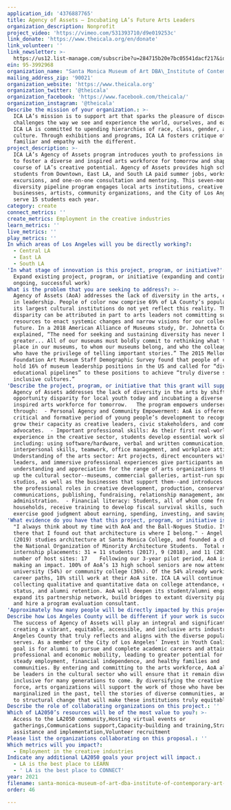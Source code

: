 ```yaml
---
application_id: '4376887765'
title: Agency of Assets – Incubating LA’s Future Arts Leaders
organization_description: Nonprofit
project_video: 'https://vimeo.com/531393710/d9e019253c'
link_donate: 'https://www.theicala.org/en/donate'
link_volunteer: ''
link_newsletter: >-
  https://us12.list-manage.com/subscribe?u=284715b20e7bc05541dacf217&id=0fee3e9d47
ein: 95-3992968
organization_name: "Santa Monica Museum of Art DBA\_Institute of Contemporary Art Los Angeles"
mailing_address_zip: '90021'
organization_website: 'https://www.theicala.org'
organization_twitter: '@theicala'
organization_facebook: 'https://www.facebook.com/theicala/'
organization_instagram: '@theicala'
Describe the mission of your organization.: >-
  ICA LA’s mission is to support art that sparks the pleasure of discovery and
  challenges the way we see and experience the world, ourselves, and each other.
  ICA LA is committed to upending hierarchies of race, class, gender, and
  culture. Through exhibitions and programs, ICA LA fosters critique of the
  familiar and empathy with the different.
project_description: >-
  ICA LA’s Agency of Assets program introduces youth to professions in the arts
  to foster a diverse and inspired arts workforce for tomorrow and shape the
  course of LA’s creative potential. Agency of Assets provides high school
  students from Downtown, East LA, and South LA paid summer jobs, workshops,
  excursions, and one-on-one consultation and mentoring. This seven-month
  diversity pipeline program engages local arts institutions, creative
  businesses, artists, community organizations, and the City of Los Angeles to
  serve 15 students each year.
category: create
connect_metrics: ''
create_metrics: Employment in the creative industries
learn_metrics: ''
live_metrics: ''
play_metrics: ''
In which areas of Los Angeles will you be directly working?:
  - Central LA
  - East LA
  - South LA
'In what stage of innovation is this project, program, or initiative?': >-
  Expand existing project, program, or initiative (expanding and continuing
  ongoing, successful work)
What is the problem that you are seeking to address?: >-
  Agency of Assets (AoA) addresses the lack of diversity in the arts, especially
  in leadership. People of color now comprise 69% of LA County’s population, but
  its largest cultural institutions do not yet reflect this reality. This
  disparity can be attributed in part to arts leaders not committing sufficient
  resources to enact systemic changes and narrow visions for our collective
  future. In a 2018 American Alliance of Museums study, Dr. Johnetta Cole
  explained, “The need for seeking and sustaining diversity has never been
  greater... All of our museums must boldly commit to rethinking what takes
  place in our museums, to whom our museums belong, and who the colleagues are
  who have the privilege of telling important stories.” The 2015 Mellon
  Foundation Art Museum Staff Demographic Survey found that people of color only
  hold 16% of museum leadership positions in the US and called for “diverse
  educational pipelines” to these positions to achieve “truly diverse staff and
  inclusive cultures.”
'Describe the project, program, or initiative that this grant will support to address the problem identified.': >-
  Agency of Assets addresses the lack of diversity in the arts by shifting the
  opportunity disparity for local youth today and incubating a diverse and
  inspired arts workforce for tomorrow.   The program empowers underserved youth
  through:  - Personal Agency and Community Empowerment: AoA is offered at a
  critical and formative period of young people’s development to recognize and
  grow their capacity as creative leaders, civic stakeholders, and community
  advocates.  - Important professional skills: As their first real-world
  experience in the creative sector, students develop essential work skills,
  including: using software/hardware, verbal and written communication,
  interpersonal skills, teamwork, office management, and workplace attire.  -
  Understanding of the arts sector: Art projects, direct encounters with arts
  leaders, and immersive professional experiences give participants an
  understanding and appreciation for the range of arts organizations that make
  up the cultural sector--museums, commercial galleries, artist-run spaces, and
  studios, as well as the businesses that support them--and introduces them to
  the professional roles in creative development, production, conservation,
  communications, publishing, fundraising, relationship management, and
  administration.  - Financial literacy: Students, all of whom come from LMI
  households, receive training to develop fiscal survival skills, such as how to
  exercise good judgment about earning, spending, investing, and saving.
'What evidence do you have that this project, program, or initiative is or will be successful, and how will you define and measure success?': >-
  "I always think about my time with AoA and the Ball-Nogues Studio. It was
  there that I found out that architecture is where I belong." - Angel Simental
  (2019) studies architecture at Santa Monica College, and founded a chapter of
  the National Organization of Minority Architecture Students.  Total number of
  internship placements: 31 = 11 students (2017), 9 (2018), and 11 (2019). Total
  number of host sites: 17    Following our 3-year pilot period, AoA is already
  making an impact. 100% of AoA’s 13 high school seniors are now attending
  university (54%) or community college (36%). Of the 54% already working on art
  career paths, 18% still work at their AoA site. ICA LA will continue
  collecting qualitative and quantitative data on college attendance, employment
  status, and alumni retention. AoA will deepen its student/alumni engagement,
  expand its partnership network, build bridges to extant diversity pipelines,
  and hire a program evaluation consultant. 
'Approximately how many people will be directly impacted by this project, program, or initiative?': '200'
Describe how Los Angeles County will be different if your work is successful.: >-
  The success of Agency of Assets will play an integral and significant role in
  creating a vibrant, equitable, accessible, and inclusive arts industry in Los
  Angeles County that truly reflects and aligns with the diverse populations it
  serves. As a member of the City of Los Angeles’ Invest in Youth Coalition, our
  goal is for alumni to pursue and complete academic careers and attain
  professional and economic mobility, leading to greater potential for gainful,
  steady employment, financial independence, and healthy families and
  communities. By entering and committing to the arts workforce, AoA alumni will
  be leaders in the cultural sector who will ensure that it remain diverse and
  inclusive for many generations to come. By diversifying the creative labor
  force, arts organizations will support the work of those who have been
  marginalized in the past, tell the stories of diverse communities, and commit
  to structural change that will make these institutions truly equitable. 
Describe the role of collaborating organizations on this project.: ''
Which of LA2050’s resources will be of the most value to you?: >-
  Access to the LA2050 community,Hosting virtual events or
  gatherings,Communications support,Capacity-building and training,Strategy
  assistance and implementation,Volunteer recruitment
Please list the organizations collaborating on this proposal.: ''
Which metrics will you impact?:
  - Employment in the creative industries
Indicate any additional LA2050 goals your project will impact.:
  - LA is the best place to LEARN
  - ' LA is the best place to CONNECT'
year: 2021
filename: santa-monica-museum-of-art-dba-institute-of-contemporary-art-los-angeles
order: 46

---
```

